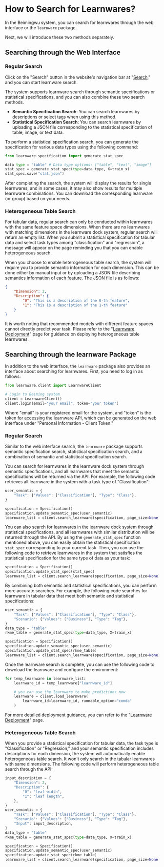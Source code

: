 # How to Search for Learnwares?

In the Beimingwu system, you can search for learnwares through the web interface or the `learnware` package.

Next, we will introduce these two methods separately.

## Searching through the Web Interface

### Regular Search

Click on the "Search" button in the website's navigation bar at "[Search](https://www.lamda.nju.edu.cn/learnware/#/search)," and you can start learnware search.

The system supports learnware search through semantic specifications or statistical specifications, and you can also combine these two search methods.

- **Semantic Specification Search**: You can search learnwares by descriptions or select tags when using this method.
- **Statistical Specification Search**: You can search learnwares by uploading a JSON file corresponding to the statistical specification of table, image, or text data.

To perform a statistical specification search, you can generate the specification for various data types using the following command:

```python
from learnware.specification import generate_stat_spec

data type = "table" # Data type options: ["table", "text", "image"]
stat_spec = generate_stat_spec(type=data_type, X=train_x)
stat_spec.save("stat.json")
```

After completing the search, the system will display the results for single learnwares, and in some cases, it may also show results for multiple learnware combinations. You can download the corresponding learnware (or group) based on your needs.

### Heterogeneous Table Search

For tabular data, regular search can only be conducted within learnwares with the same feature space dimensions. When there are no learnwares with matching dimensions in the learnware dock system, regular search will return an empty list. When you submit a statistical specification for tabular data and select task types among "classification" and "regression", a message will appear on the page reminding you that you can enable heterogeneous search.

When you choose to enable heterogeneous table search, the system will require you to provide semantic information for each dimension. This can be done either by manual input or by uploading a JSON file describing semantics information of each feature. The JSON file is as follows:

```json
{
    "Dimension": 2,
    "Description": {
        "0": "This is a description of the 0-th feature", 
        "1": "This is a description of the 1-th feature"
    }
}
```

It is worth noting that recommended models with different feature spaces cannot directly predict your task. Please refer to the "[Learnware Deployment](/zh-CN/user-guide/learnware-deploy)" page for guidance on deploying heterogeneous table learnwares.

## Searching through the learnware Package

In addition to the web interface, the `learnware` package also provides an interface about searching for learnwares. First, you need to log in as follows:

```python
from learnware.client import LearnwareClient

# Login to Beiming system
client = LearnwareClient()
client.login(email="your email", token="your token")
```

Where "email" is your registered email for the system, and "token" is the token for accessing the learnware API, which can be generated on the web interface under "Personal Information - Client Token."

### Regular Search

Similar to the web interface search, the `learnware` package supports semantic specification search, statistical specification search, and a combination of semantic and statistical specification search.

You can search for learnwares in the learnware dock system through semantic specifications, and all learnwares that meet the semantic specifications will be returned via the API. For example, the following code retrieves all learnware in the system with a task type of "Classification":

```python
user_semantic = {
    "Task": {"Values": ["Classification"], "Type": "Class"},
}

specification = Specification()
specification.update_semantic_spec(user_semantic)
learnware_list = client.search_learnware(specification, page_size=None)
```

You can also search for learnwares in the learnware dock system through statistical specifications, and all learnwares with similar distribution will be returned through the API. By using the `generate_stat_spec` function mentioned above, you can easily obtain the statistical specification `stat_spec` corresponding to your current task. Then, you can use the following code to retrieve learnwares in the system that satisfies the statistical specification for the same type of data as your task:

```python
specification = Specification()
specification.update_stat_spec(stat_spec)
learnware_list = client.search_learnware(specification, page_size=None)
```

By combining both semantic and statistical specifications, you can perform more accurate searches. For example, the following code searches for learnware in tabular data that meet both semantic and statistical specifications:

```python
user_semantic = {
    "Task": {"Values": ["Classification"], "Type": "Class"},
    "Scenario": {"Values": ["Business"], "Type": "Tag"},
}
data_type = "table"
rkme_table = generate_stat_spec(type=data_type, X=train_x)

specification = Specification()
specification.update_semantic_spec(user_semantic)
specification.update_stat_spec(rkme_table)
learnware_list = client.search_learnware(specification, page_size=None)
```

Once the learnware search is complete, you can use the following code to download the learnware and configure the environment:

```python
for temp_learnware in learnware_list:
    learnware_id = temp_learnware["learnware_id"]

    # you can use the learnware to make predictions now
    learnware = client.load_learnware(
        learnware_id=learnware_id, runnable_option="conda"
    )
```

For more detailed deployment guidance, you can refer to the "[Learnware Deployment](/en/user-guide/learnware-deploy)" page.

### Heterogeneous Table Search

When you provide a statistical specification for tabular data, the task type is "Classification" or "Regression," and your semantic specification includes descriptions for each dimension, the system will automatically enable heterogeneous table search. It won't only search in the tabular learnwares with same dimensions. The following code will perform heterogeneous table search through the API:

```python
input_description = {
    "Dimension": 2,
    "Description": {
        "0": "leaf width",
        "1": "leaf length",
    },
}
user_semantic = {
    "Task": {"Values": ["Classification"], "Type": "Class"},
    "Scenario": {"Values": ["Business"], "Type": "Tag"},
    "Input": input_description,
}
data_type = "table"
rkme_table = generate_stat_spec(type=data_type, X=train_x)

specification = Specification()
specification.update_semantic_spec(user_semantic)
specification.update_stat_spec(rkme_table)
learnware_list = client.search_learnware(specification, page_size=None)
```